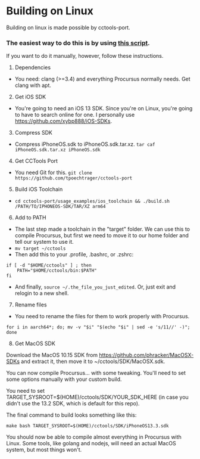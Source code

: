 # Building on Linux
Building on linux is made possible by cctools-port.

### The easiest way to do this is by using [this script](https://gist.github.com/1Conan/4347fd5f604cfe6116f7acb0237ef155).

If you want to do it manually, however, follow these instructions.

1. Dependencies
- You need: clang (>=3.4) and everything Procursus normally needs. Get clang with apt.

2. Get iOS SDK
- You're going to need an iOS 13 SDK. Since you're on Linux, you're going to have to search online for one. I personally use https://github.com/xybp888/iOS-SDKs.

3. Compress SDK
- Compress iPhoneOS.sdk to iPhoneOS.sdk.tar.xz. ```tar caf iPhoneOS.sdk.tar.xz iPhoneOS.sdk```

4. Get CCTools Port
- You need Git for this. ```git clone https://github.com/tpoechtrager/cctools-port```

5. Build iOS Toolchain
- ```cd cctools-port/usage_examples/ios_toolchain && ./build.sh /PATH/TO/IPHONEOS-SDK/TAR/XZ arm64```

6. Add to PATH
- The last step made a toolchain in the "target" folder. We can use this to compile Procursus, but first we need to move it to our home folder and tell our system to use it.
- ```mv target ~/cctools```
- Then add this to your .profile, .bashrc, or .zshrc:

```
if [ -d "$HOME/cctools" ] ; then
    PATH="$HOME/cctools/bin:$PATH"
fi
```
- And finally, ```source ~/.the_file_you_just_edited```. Or, just exit and relogin to a new shell.

7. Rename files

- You need to rename the files for them to work properly with Procursus.

```cd ~/cctools/bin
for i in aarch64*; do; mv -v "$i" "$(echo "$i" | sed -e 's/11//' -)"; done
```

8. Get MacOS SDK

Download the MacOS 10.15 SDK from https://github.com/phracker/MacOSX-SDKs and extract it, then move it to ~/cctools/SDK/MacOSX.sdk.

You can now compile Procursus... with some tweaking. You'll need to set some options manually with your custom build.

You need to set TARGET_SYSROOT=$(HOME)/cctools/SDK/YOUR_SDK_HERE (in case you didn't use the 13.2 SDK, which is default for this repo).

The final command to build looks something like this: 

```make bash TARGET_SYSROOT=$(HOME)/cctools/SDK/iPhoneOS13.3.sdk```

You should now be able to compile almost everything in Procursus with Linux. Some tools, like golang and nodejs, will need an actual MacOS system, but most things won't.
